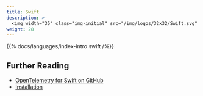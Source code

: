 ```yaml
---
title: Swift
description: >-
  <img width="35" class="img-initial" src="/img/logos/32x32/Swift.svg" alt="Swift"> A language-specific implementation of OpenTelemetry in Swift.
weight: 28
---
```


{{% docs/languages/index-intro swift /%}}

## Further Reading

- [OpenTelemetry for Swift on GitHub](https://github.com/open-telemetry/opentelemetry-swift)
- [Installation](https://github.com/open-telemetry/opentelemetry-swift#installation)
